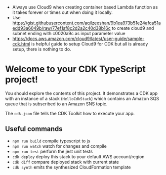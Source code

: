 - Always use Cloud9 when creating container based Lambda function as it takes forever or times out when doing it locally. 
- Use https://gist.githubusercontent.com/aqilzeeshan/9b1ea973b51e24afca51aedd93a6049b/raw/77ef1af8c2d2a2c40d38b16c to create cloud9 and subnet ending with c0020a9c as input parameter value
- https://docs.aws.amazon.com/cloud9/latest/user-guide/sample-cdk.html is helpful guide to setup Cloud9 for CDK but all is already setup, there is nothing to do.



# Welcome to your CDK TypeScript project!

You should explore the contents of this project. It demonstrates a CDK app with an instance of a stack (`HelloCdkStack`)
which contains an Amazon SQS queue that is subscribed to an Amazon SNS topic.

The `cdk.json` file tells the CDK Toolkit how to execute your app.

## Useful commands

 * `npm run build`   compile typescript to js
 * `npm run watch`   watch for changes and compile
 * `npm run test`    perform the jest unit tests
 * `cdk deploy`      deploy this stack to your default AWS account/region
 * `cdk diff`        compare deployed stack with current state
 * `cdk synth`       emits the synthesized CloudFormation template
